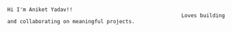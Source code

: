                                                                            Hi I'm Aniket Yadav!! 
                                                            Loves building and collaborating on meaningful projects.
